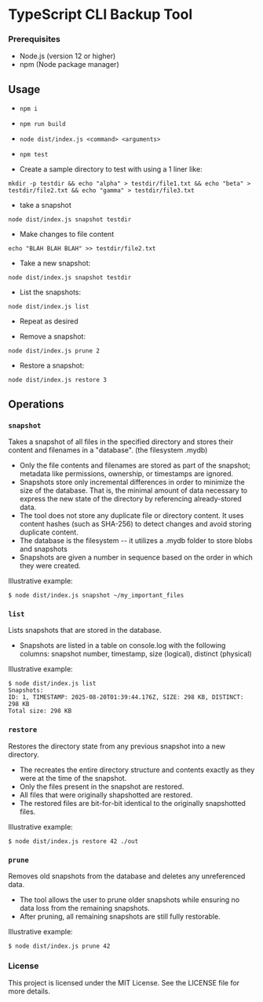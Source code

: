 # TypeScript CLI Backup Tool

### Prerequisites

- Node.js (version 12 or higher)
- npm (Node package manager)

## Usage
 - `npm i`
 - `npm run build`
 - `node dist/index.js <command> <arguments>`
 - `npm test`

 - Create a sample directory to test with using a 1 liner like:
 ```
 mkdir -p testdir && echo "alpha" > testdir/file1.txt && echo "beta" > testdir/file2.txt && echo "gamma" > testdir/file3.txt
 ```
 - take a snapshot 
 ```
 node dist/index.js snapshot testdir
 ```

 - Make changes to file content
 ```
 echo "BLAH BLAH BLAH" >> testdir/file2.txt
 ```
 - Take a new snapshot:
 ```
 node dist/index.js snapshot testdir
 ```

- List the snapshots:
```
node dist/index.js list
```

- Repeat as desired

- Remove a snapshot:
```
node dist/index.js prune 2
```

- Restore a snapshot:
``` 
node dist/index.js restore 3
```


## Operations

### `snapshot`

Takes a snapshot of all files in the specified directory and stores their
content and filenames in a "database". (the filesystem .mydb)

- Only the file contents and filenames are stored as part of the snapshot;
  metadata like permissions, ownership, or timestamps are ignored.
- Snapshots store only incremental differences in order to minimize the
  size of the database. That is, the minimal amount of data necessary to
  express the new state of the directory by referencing already-stored data.
- The tool does not store any duplicate file or directory content. It uses
  content hashes (such as SHA-256) to detect changes and avoid storing
  duplicate content.
- The database is the filesystem -- it utilizes a .mydb folder to store blobs and snapshots
- Snapshots are given a number in sequence based on the order in which they
  were created.

Illustrative example:

    $ node dist/index.js snapshot ~/my_important_files

### `list`

Lists snapshots that are stored in the database.

- Snapshots are listed in a table on console.log with the following columns:
  snapshot number, timestamp, size (logical), distinct (physical)

Illustrative example:

    $ node dist/index.js list
    Snapshots:
    ID: 1, TIMESTAMP: 2025-08-20T01:39:44.176Z, SIZE: 298 KB, DISTINCT: 298 KB
    Total size: 298 KB

### `restore`

Restores the directory state from any previous snapshot into a new directory.

- The recreates the entire directory structure and contents exactly
  as they were at the time of the snapshot.
- Only the files present in the snapshot are restored.
- All files that were originally shapshotted are restored.
- The restored files are bit-for-bit identical to the originally
  snapshotted files.

Illustrative example:

    $ node dist/index.js restore 42 ./out

### `prune`

Removes old snapshots from the database and deletes any unreferenced data.

- The tool allows the user to prune older snapshots while ensuring no
  data loss from the remaining snapshots.
- After pruning, all remaining snapshots are still fully restorable.

Illustrative example:

    $ node dist/index.js prune 42


### License
This project is licensed under the MIT License. See the LICENSE file for more details.